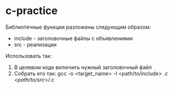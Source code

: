 # c-practice

Библиотечные функции разложены следующим образом:
  * include - заголовочные файлы с объявлениями
  * src - реализации


Использовать так:

1. В целевом коде включить нужный заголовочный файл
2. Собрать его так: gcc -o <target_name> -I <path/to/include> *.c <path/to/src>/*.c
